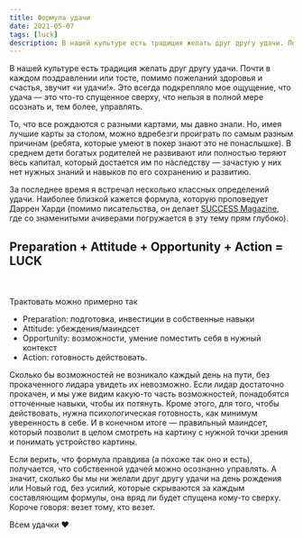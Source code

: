 ```yaml
---
title: Формула удачи
date: 2021-05-07
tags: [luck]
description: В нашей культуре есть традиция желать друг другу удачи. Почти в каждом поздравлении или тосте, помимо пожеланий здоровья и счастья, звучит «и удачи!»...
---
```


В нашей культуре есть традиция желать друг другу удачи. Почти в каждом поздравлении или тосте, помимо пожеланий здоровья и счастья, звучит «и удачи!». Это всегда подкрепляло мое ощущение, что удача — это что-то спущенное сверху, что нельзя в полной мере осознать и, тем более, управлять. 

То, что все рождаются с разными картами, мы давно знали. Но, имея лучшие карты за столом, можно вдребезги проиграть по самым разным причинам (ребята, которые умеют в покер знают это не понаслышке). В среднем дети богатых родителей не развивают или полностью теряют весь капитал, который достается им по наследству — зачастую у них нет нужных знаний и навыков по его сохранению и развитию.

За последнее время я встречал несколько классных определений удачи. Наиболее близкой кажется формула, которую проповедует Даррен Харди (помимо писательства, он делает [SUCCESS Magazine](https://www.success.com/), где со знаменитыми ачиверами погружается в эту тему прям глубоко).

## Preparation + Attitude + Opportunity + Action = LUCK
<br><br>
Трактовать можно примерно так

- Preparation: подготовка, инвестиции в собственные навыки
- Attitude: убеждения/маиндсет
- Opportunity: возможности, умение поместить себя в нужный контекст
- Action: готовность действовать.

Сколько бы возможностей не возникало каждый день на пути, без прокаченного лидара увидеть их невозможно. Если лидар достаточно прокачен, и мы уже видим какую-то часть возможностей, понадобятся отточенные навыки, чтобы их потянуть. Кроме этого, для того, чтобы действовать, нужна психологическая готовность, как минимум уверенность в себе. И в конечном итоге — правильный маиндсет, который позволит в целом смотреть на картину с нужной точки зрения и понимать устройство картины. 

Если верить, что формула правдива (а похоже так оно и есть), получается, что собственной удачей можно осознанно управлять. А значит, сколько бы мы ни желали друг другу удачи на день рождения или Новый год, без усилий, которые скрываются за каждым составляющим формулы, она вряд ли будет спущена кому-то сверху. Короче говоря: везет тому, кто везет.

Всем удачки ♥️